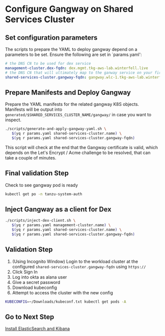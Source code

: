 # Configure Gangway on Shared Services Cluster

## Set configuration parameters

The scripts to prepare the YAML to deploy gangway depend on a parameters to be set.  Ensure the following are set in `params.yaml':

```yaml
# the DNS CN to be used for dex service
management-cluster.dex-fqdn: dex.mgmt.tkg-aws-lab.winterfell.live
# the DNS CN that will ultimately map to the ganway service on your first workload cluster
shared-services-cluster.gangway-fqdn: gangway.wlc-1.tkg-aws-lab.winterfell.live
```

## Prepare Manifests and Deploy Gangway

Prepare the YAML manifests for the related gangway K8S objects.  Manifests will be output into `generated/$SHARED_SERVICES_CLUSTER_NAME/gangway/` in case you want to inspect.

```bash
./scripts/generate-and-apply-gangway-yaml.sh \
   $(yq r params.yaml shared-services-cluster.name) \
   $(yq r params.yaml shared-services-cluster.gangway-fqdn)
```

This script will check at the end that the Gangway certificate is valid, which depends on the Let's Encrypt / Acme challenge to be resolved, that can take a couple of minutes.

## Final validation Step

Check to see gangway pod is ready

```bash
kubectl get po -n tanzu-system-auth
```

## Inject Gangway as a client for Dex

```bash
./scripts/inject-dex-client.sh \
   $(yq r params.yaml management-cluster.name) \
   $(yq r params.yaml shared-services-cluster.name) \
   $(yq r params.yaml shared-services-cluster.gangway-fqdn)
```

## Validation Step

1. (Using Incognito Window) Login to the workload cluster at the configured `shared-services-cluster.gangway-fqdn` using `https://`
2. Click Sign In
3. Log into okta as alana user
4. Give a secret password
5. Download kubeconfig
6. Attempt to access the cluster with the new config

```bash
KUBECONFIG=~/Downloads/kubeconf.txt kubectl get pods -A
```

## Go to Next Step

[Install ElasticSearch and Kibana](06_ek_ssc.md)
